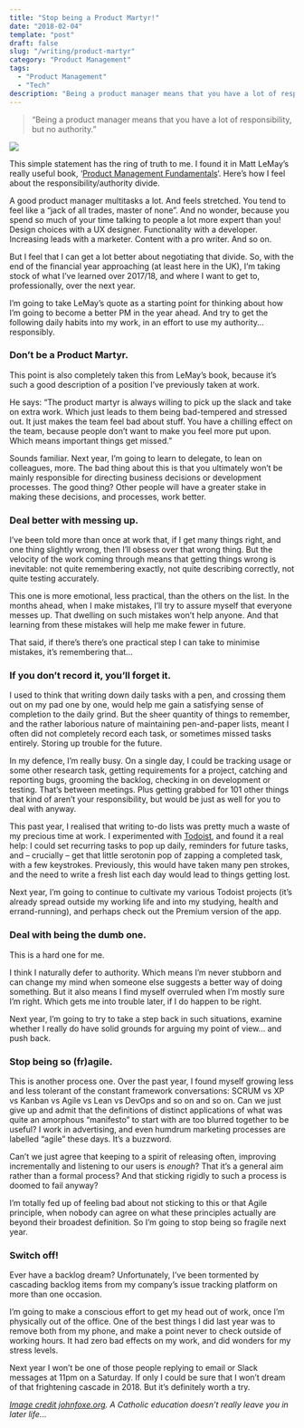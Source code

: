 ```yaml
---
title: "Stop being a Product Martyr!"
date: "2018-02-04"
template: "post"
draft: false
slug: "/writing/product-martyr"
category: "Product Management"
tags:
  - "Product Management"
  - "Tech"
description: "Being a product manager means that you have a lot of responsibility, but no authority."
---
```


> “Being a product manager means that you have a lot of responsibility, but no authority.”  

![](/media/product-martyr-1.jpg)

This simple statement has the ring of truth to me. I found it in Matt LeMay’s really useful book, ‘[Product Management Fundamentals](http://shop.oreilly.com/product/0636920086567.do)‘. Here’s how I feel about the responsibility/authority divide.

A good product manager multitasks a lot. And feels stretched. You tend to feel like a “jack of all trades, master of none”. And no wonder, because you spend so much of your time talking to people a lot more expert than you! Design choices with a UX designer. Functionality with a developer. Increasing leads with a marketer. Content with a pro writer. And so on.

But I feel that I can get a lot better about negotiating that divide. So, with the end of the financial year approaching (at least here in the UK), I’m taking stock of what I’ve learned over 2017/18, and where I want to get to, professionally, over the next year.

I’m going to take LeMay’s quote as a starting point for thinking about how I’m going to become a better PM in the year ahead. And try to get the following daily habits into my work, in an effort to use my authority… responsibly.

### Don’t be a Product Martyr.
This point is also completely taken this from LeMay’s book, because it’s such a good description of a position I’ve previously taken at work.

He says: “The product martyr is always willing to pick up the slack and take on extra work. Which just leads to them being bad-tempered and stressed out. It just makes the team feel bad about stuff. You have a chilling effect on the team, because people don’t want to make you feel more put upon. Which means important things get missed.”

Sounds familiar. Next year, I’m going to learn to delegate, to lean on colleagues, more. The bad thing about this is that you ultimately won’t be mainly responsible for directing business decisions or development processes. The good thing? Other people will have a greater stake in making these decisions, and processes, work better.

### Deal better with messing up.
I’ve been told more than once at work that, if I get many things right, and one thing slightly wrong, then I’ll obsess over that wrong thing. But the velocity of the work coming through means that getting things wrong is inevitable: not quite remembering exactly, not quite describing correctly, not quite testing accurately.

This one is more emotional, less practical, than the others on the list. In the months ahead, when I make mistakes, I’ll try to assure myself that everyone messes up. That dwelling on such mistakes won’t help anyone. And that learning from these mistakes will help me make fewer in future.

That said, if there’s there’s one practical step I can take to minimise mistakes, it’s remembering that…

### If you don’t record it, you’ll forget it.
I used to think that writing down daily tasks with a pen, and crossing them out on my pad one by one, would help me gain a satisfying sense of completion to the daily grind. But the sheer quantity of things to remember, and the rather laborious nature of maintaining pen-and-paper lists, meant I often did not completely record each task, or sometimes missed tasks entirely. Storing up trouble for the future.

In my defence, I’m really busy. On a single day, I could be tracking usage or some other research task, getting requirements for a project, catching and reporting bugs, grooming the backlog, checking in on development or testing. That’s between meetings. Plus getting grabbed for 101 other things that kind of aren’t your responsibility, but would be just as well for you to deal with anyway.

This past year, I realised that writing to-do lists was pretty much a waste of my precious time at work. I experimented with [Todoist](https://en.todoist.com/app?lang=en), and found it a real help: I could set recurring tasks to pop up daily, reminders for future tasks, and – crucially – get that little serotonin pop of zapping a completed task, with a few keystrokes. Previously, this would have taken many pen strokes, and the need to write a fresh list each day would lead to things getting lost.

Next year, I’m going to continue to cultivate my various Todoist projects (it’s already spread outside my working life and into my studying, health and errand-running), and perhaps check out the Premium version of the app.

### Deal with being the dumb one.
This is a hard one for me.

I think I naturally defer to authority. Which means I’m never stubborn and can change my mind when someone else suggests a better way of doing something. But it also means I find myself overruled when I’m mostly sure I’m right. Which gets me into trouble later, if I do happen to be right.

Next year, I’m going to try to take a step back in such situations, examine whether I really do have solid grounds for arguing my point of view… and push back.

### Stop being so (fr)agile.
This is another process one. Over the past year, I found myself growing less and less tolerant of the constant framework conversations: SCRUM vs XP vs Kanban vs Agile vs Lean vs DevOps and so on and so on. Can we just give up and admit that the definitions of distinct applications of what was quite an amorphous “manifesto” to start with are too blurred together to be useful? I work in advertising, and even humdrum marketing processes are labelled “agile” these days. It’s a buzzword.

Can’t we just agree that keeping to a spirit of releasing often, improving incrementally and listening to our users is *enough*? That it’s a general aim rather than a formal process? And that sticking rigidly to such a process is doomed to fail anyway?

I’m totally fed up of feeling bad about not sticking to this or that Agile principle, when nobody can agree on what these principles actually are beyond their broadest definition. So I’m going to stop being so fragile next year.

### Switch off!
Ever have a backlog dream? Unfortunately, I’ve been tormented by cascading backlog items from my company’s issue tracking platform on more than one occasion.

I’m going to make a conscious effort to get my head out of work, once I’m physically out of the office. One of the best things I did last year was to remove both from my phone, and make a point never to check outside of working hours. It had zero bad effects on my work, and did wonders for my stress levels.

Next year I won’t be one of those people replying to email or Slack messages at 11pm on a Saturday. If only I could be sure that I won’t dream of that frightening cascade in 2018. But it’s definitely worth a try.

*[Image credit johnfoxe.org](https://www.johnfoxe.org/woodcuts/f0658w.gif). A Catholic education doesn’t really leave you in later life…*

